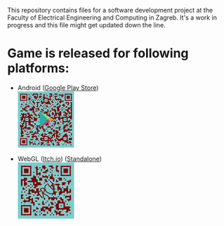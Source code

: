 This repository contains files for a software development project at the Faculty of Electrical Engineering and Computing in Zagreb. It's a work in progress and this file might get updated down the line.

# Game is released for following platforms:
 - Android ([Google Play Store](https://play.google.com/store/apps/details?id=com.DominikPolic.TRCh))  
[![Play Store QR code](/Images/qr-google-play-small.png)](https://play.google.com/store/apps/details?id=com.DominikPolic.TRCh)
  
 - WebGL ([Itch.io](https://dominik-polic.itch.io/trch)) ([Standalone](https://trchskoch.web.app/))  
[![Itch QR code](/Images/qr-itchio-small.png)](https://dominik-polic.itch.io/trch)
